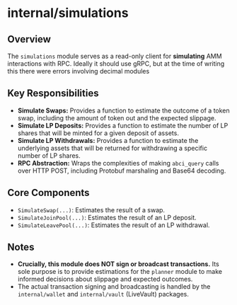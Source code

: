 # internal/simulations

## Overview

The `simulations` module serves as a read-only client for **simulating** AMM interactions with RPC.
Ideally it should use gRPC, but at the time of writing this there were errors involving decimal modules

## Key Responsibilities

-   **Simulate Swaps:** Provides a function to estimate the outcome of a token swap, including the amount of token out and the expected slippage.
-   **Simulate LP Deposits:** Provides a function to estimate the number of LP shares that will be minted for a given deposit of assets.
-   **Simulate LP Withdrawals:** Provides a function to estimate the underlying assets that will be returned for withdrawing a specific number of LP shares.
-   **RPC Abstraction:** Wraps the complexities of making `abci_query` calls over HTTP POST, including Protobuf marshaling and Base64 decoding.

## Core Components

-   `SimulateSwap(...)`: Estimates the result of a swap.
-   `SimulateJoinPool(...)`: Estimates the result of an LP deposit.
-   `SimulateLeavePool(...)`: Estimates the result of an LP withdrawal.


## Notes

-   **Crucially, this module does NOT sign or broadcast transactions.** Its sole purpose is to provide estimations for the `planner` module to make informed decisions about slippage and expected outcomes.
-   The actual transaction signing and broadcasting is handled by the `internal/wallet` and `internal/vault` (LiveVault) packages.